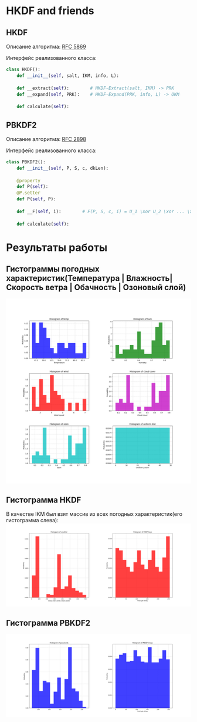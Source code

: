 # HKDF and friends
## HKDF
Описание алгоритма: [RFC 5869](https://datatracker.ietf.org/doc/html/rfc5869)

Интерфейс реализованного класса:
```py
class HKDF():
    def __init__(self, salt, IKM, info, L):

    def __extract(self):        # HKDF-Extract(salt, IKM) -> PRK
    def __expand(self, PRK):    # HKDF-Expand(PRK, info, L) -> OKM

    def calculate(self):
```
## PBKDF2
Описание алгоритма: [RFC 2898](https://www.ietf.org/rfc/rfc2898.txt)

Интерфейс реализованного класса:
```py
class PBKDF2():
    def __init__(self, P, S, c, dkLen):

    @property
    def P(self):
    @P.setter
    def P(self, P):

    def __F(self, i):        # F(P, S, c, i) = U_1 \xor U_2 \xor ... \xor U_c

    def calculate(self):
```

# Результаты работы
## Гистограммы погодных характеристик(Температура | Влажность| Скорость ветра | Обачность | Озоновый слой)
![Гистограммы погодных условий](./weather_hist.png)

## Гистограмма HKDF
В качестве IKM был взят массив из всех погодных характеристик(его гистограмма слева):
![Гистограмма HKDF](./hkdf_hist.png)

## Гистограмма PBKDF2
![Гистограмма PBKDF2](./pbkdf2_hist.png)
